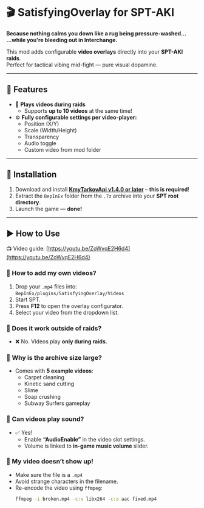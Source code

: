 # 🎬 SatisfyingOverlay for SPT-AKI

**Because nothing calms you down like a rug being pressure-washed...**  
**...while you're bleeding out in Interchange.**

This mod adds configurable **video overlays** directly into your **SPT-AKI raids**.  
Perfect for tactical vibing mid-fight — pure visual dopamine.

---

## 🧠 Features

- 🎥 **Plays videos during raids**
  - Supports **up to 10 videos** at the same time!
- ⚙️ **Fully configurable settings per video-player:**
  - Position (X/Y)
  - Scale (Width/Height)
  - Transparency
  - Audio toggle
  - Custom video from mod folder

---

## 🔧 Installation

1. Download and install **[KmyTarkovApi v1.4.0 or later](https://hub.sp-tarkov.com/files/file/1215-kmy-tarkov-api/)** – **this is required**!
2. Extract the `BepInEx` folder from the `.7z` archive into your **SPT root directory**.
3. Launch the game — **done!**

---

## ▶️ How to Use

📺 Video guide: [https://youtu.be/ZoWvqE2H6d4](https://youtu.be/ZoWvqE2H6d4)

### 🔹 How to add my own videos?

1. Drop your `.mp4` files into:  
   `BepInEx/plugins/SatisfyingOverlay/Videos`
2. Start SPT.
3. Press **F12** to open the overlay configurator.
4. Select your video from the dropdown list.

### 🔹 Does it work outside of raids?

- ❌ No. Videos play **only during raids.**

### 🔹 Why is the archive size large?

- Comes with **5 example videos**:
  - Carpet cleaning
  - Kinetic sand cutting
  - Slime
  - Soap crushing
  - Subway Surfers gameplay

### 🔹 Can videos play sound?

- ✅ Yes!
  - Enable **“AudioEnable”** in the video slot settings.
  - Volume is linked to **in-game music volume** slider.

### 🔹 My video doesn’t show up!

- Make sure the file is a `.mp4`
- Avoid strange characters in the filename.
- Re-encode the video using `ffmpeg`:
  ```bash
  ffmpeg -i broken.mp4 -c:v libx264 -c:a aac fixed.mp4
